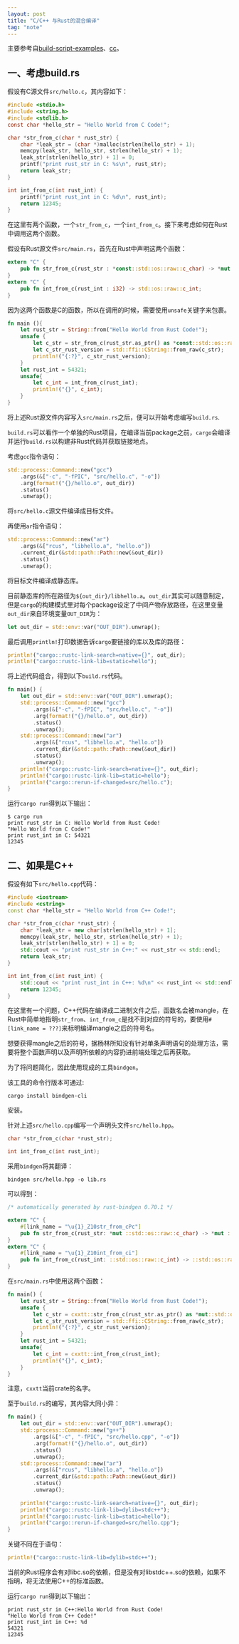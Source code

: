 ```yaml
---
layout: post
title: "C/C++ 与Rust的混合编译"
tag: "note"
---
```


主要参考自[build-script-examples](https://doc.rust-lang.org/cargo/reference/build-script-examples.html)、[cc](https://docs.rs/cc/latest/cc/)。

## 一、考虑build.rs

假设有C源文件`src/hello.c`，其内容如下：
```C
#include <stdio.h>
#include <string.h>
#include <stdlib.h>
const char *hello_str = "Hello World from C Code!";

char *str_from_c(char * rust_str) {
    char *leak_str = (char *)malloc(strlen(hello_str) + 1);
    memcpy(leak_str, hello_str, strlen(hello_str) + 1);
    leak_str[strlen(hello_str) + 1] = 0;
    printf("print rust_str in C: %s\n", rust_str);
    return leak_str;
}

int int_from_c(int rust_int) { 
    printf("print rust_int in C: %d\n", rust_int);
    return 12345;
}
```

在这里有两个函数，一个`str_from_c`，一个`int_from_c`。接下来考虑如何在Rust中调用这两个函数。

假设有Rust源文件`src/main.rs`，首先在Rust中声明这两个函数：

```Rust
extern "C" {
    pub fn str_from_c(rust_str : *const::std::os::raw::c_char) -> *mut ::std::os::raw::c_char;
}
extern "C" {
    pub fn int_from_c(rust_int : i32) -> std::os::raw::c_int;
}
```

因为这两个函数是C的函数，所以在调用的时候，需要使用`unsafe`关键字来包裹。


```Rust
fn main (){
    let rust_str = String::from("Hello World from Rust Code!");
    unsafe {
        let c_str = str_from_c(rust_str.as_ptr() as *const::std::os::raw::c_char);
        let c_str_rust_version = std::ffi::CString::from_raw(c_str);
        println!("{:?}", c_str_rust_version); 
    }
    let rust_int = 54321;
    unsafe{
        let c_int = int_from_c(rust_int);
        println!("{}", c_int);
    }
}
```

将上述Rust源文件内容写入`src/main.rs`之后，便可以开始考虑编写`build.rs`.

`build.rs`可以看作一个单独的Rust项目，在编译当前package之前，`cargo`会编译并运行`build.rs`以构建非Rust代码并获取链接地点。


考虑`gcc`指令语句：
```Rust
std::process::Command::new("gcc")
    .args(&["-c", "-fPIC", "src/hello.c", "-o"])
    .arg(format!("{}/hello.o", out_dir))
    .status()
    .unwrap();
```
将`src/hello.c`源文件编译成目标文件。



再使用`ar`指令语句：
```Rust
std::process::Command::new("ar")
    .args(&["rcus", "libhello.a", "hello.o"])
    .current_dir(&std::path::Path::new(&out_dir))
    .status()
    .unwrap();
```
将目标文件编译成静态库。

目前静态库的所在路径为`${out_dir}/libhello.a`。`out_dir`其实可以随意制定，但是`cargo`的构建模式里对每个package设定了中间产物存放路径，在这里变量`out_dir`来自环境变量`OUT_DIR`为：

```Rust
let out_dir = std::env::var("OUT_DIR").unwrap();
```

最后调用`println!`打印数据告诉`cargo`要链接的库以及库的路径：
```Rust
println!("cargo::rustc-link-search=native={}", out_dir);
println!("cargo::rustc-link-lib=static=hello");

```

将上述代码组合，得到以下`build.rs`代码。

```Rust
fn main() {
    let out_dir = std::env::var("OUT_DIR").unwrap();
    std::process::Command::new("gcc")
        .args(&["-c", "-fPIC", "src/hello.c", "-o"])
        .arg(format!("{}/hello.o", out_dir))
        .status()
        .unwrap();
    std::process::Command::new("ar")
        .args(&["rcus", "libhello.a", "hello.o"])
        .current_dir(&std::path::Path::new(&out_dir))
        .status()
        .unwrap();
    println!("cargo::rustc-link-search=native={}", out_dir);
    println!("cargo::rustc-link-lib=static=hello");
    println!("cargo::rerun-if-changed=src/hello.c");
}
```


运行`cargo run`得到以下输出：
```
$ cargo run
print rust_str in C: Hello World from Rust Code!
"Hello World from C Code!"
print rust_int in C: 54321
12345
```


## 二、如果是C++

假设有如下`src/hello.cpp`代码：

```C++
#include <iostream>
#include <cstring>
const char *hello_str = "Hello World from C++ Code!";

char *str_from_c(char *rust_str) {
    char *leak_str = new char[strlen(hello_str) + 1];
    memcpy(leak_str, hello_str, strlen(hello_str) + 1);
    leak_str[strlen(hello_str) + 1] = 0;
    std::cout << "print rust_str in C++:" << rust_str << std::endl;
    return leak_str;
}

int int_from_c(int rust_int) {
    std::cout << "print rust_int in C++: %d\n" << rust_int << std::endl;
    return 12345;
}
```

在这里有一个问题，C++代码在编译成二进制文件之后，函数名会被mangle，在Rust中简单地指明`str_from`、`int_from_c`是找不到对应的符号的，要使用`#[link_name = ???]`来标明编译mangle之后的符号名。

想要获得mangle之后的符号，据杨林所知没有针对单条声明语句的处理方法，需要将整个函数声明以及声明所依赖的内容扔进前端处理之后再获取。

为了将问题简化，因此使用现成的工具`bindgen`。

该工具的命令行版本可通过:

```
cargo install bindgen-cli
```

安装。

针对上述`src/hello.cpp`编写一个声明头文件`src/hello.hpp`。

```C++
char *str_from_c(char *rust_str);

int int_from_c(int rust_int);
```

采用`bindgen`将其翻译：

```
bindgen src/hello.hpp -o lib.rs
```

可以得到：

```Rust
/* automatically generated by rust-bindgen 0.70.1 */

extern "C" {
    #[link_name = "\u{1}_Z10str_from_cPc"]
    pub fn str_from_c(rust_str: *mut ::std::os::raw::c_char) -> *mut ::std::os::raw::c_char;
}
extern "C" {
    #[link_name = "\u{1}_Z10int_from_ci"]
    pub fn int_from_c(rust_int: ::std::os::raw::c_int) -> ::std::os::raw::c_int;
}
```

在`src/main.rs`中使用这两个函数：

```Rust
fn main() {
    let rust_str = String::from("Hello World from Rust Code!");
    unsafe {
        let c_str = cxxtt::str_from_c(rust_str.as_ptr() as *mut::std::os::raw::c_char);
        let c_str_rust_version = std::ffi::CString::from_raw(c_str);
        println!("{:?}", c_str_rust_version); 
    }
    let rust_int = 54321;
    unsafe{
        let c_int = cxxtt::int_from_c(rust_int);
        println!("{}", c_int);
    }
}
```

注意，`cxxtt`当前crate的名字。

至于`build.rs`的编写，其内容大同小异：

```Rust
fn main() {
    let out_dir = std::env::var("OUT_DIR").unwrap();
    std::process::Command::new("g++")
        .args(&["-c", "-fPIC", "src/hello.cpp", "-o"])
        .arg(format!("{}/hello.o", out_dir))
        .status()
        .unwrap();
    std::process::Command::new("ar")
        .args(&["rcus", "libhello.a", "hello.o"])
        .current_dir(&std::path::Path::new(&out_dir))
        .status()
        .unwrap();
    
    println!("cargo::rustc-link-search=native={}", out_dir);
    println!("cargo::rustc-link-lib=dylib=stdc++");
    println!("cargo::rustc-link-lib=static=hello");
    println!("cargo::rerun-if-changed=src/hello.cpp");
}
```

关键不同在于语句：
```Rust
println!("cargo::rustc-link-lib=dylib=stdc++");
```

当前的Rust程序会有对libc.so的依赖，但是没有对libstdc++.so的依赖，如果不指明，将无法使用C++的标准函数。


运行`cargo run`得到以下输出：

```
print rust_str in C++:Hello World from Rust Code!
"Hello World from C++ Code!"
print rust_int in C++: %d
54321
12345
```